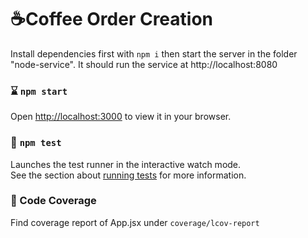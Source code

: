 # ☕Coffee Order Creation
Install dependencies first with `npm i` then start the server in the folder "node-service". It should run the service at http://localhost:8080

### ⌛ `npm start`
Open [http://localhost:3000](http://localhost:3000) to view it in your browser.

### 🧪 `npm test`
Launches the test runner in the interactive watch mode.\
See the section about [running tests](https://facebook.github.io/create-react-app/docs/running-tests) for more information.

### 💯 Code Coverage
Find coverage report of App.jsx under `coverage/lcov-report`